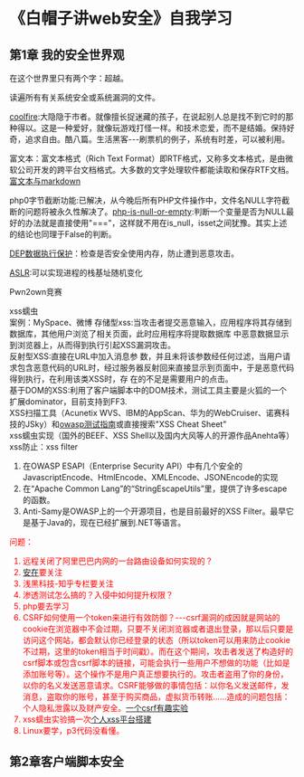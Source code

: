 # 《白帽子讲web安全》自我学习

## 第1章 我的安全世界观

在这个世界里只有两个字：超越。

读遍所有有关系统安全或系统漏洞的文件。

[coolfire](https://zhuanlan.zhihu.com/p/20244214):大隐隐于市者。就像擅长捉迷藏的孩子，在说起别人总是找不到它时的那种得以。这是一种爱好，就像玩游戏打怪一样。和技术恋爱，而不是结婚。保持好奇，追求自由。酷八篇。生活黑客---刷票机的例子，系统有时差，可以被利用。



富文本：富文本格式（Rich Text Format）即RTF格式，又称多文本格式，是由微软公司开发的跨平台文档格式。大多数的文字处理软件都能读取和保存RTF文档。[富文本与markdown](https://www.jianshu.com/p/99b944dae4c3)

php0字节截断功能:已解决，从今晚后所有PHP文件操作中，文件名NULL字符截断的问题将被永久性解决了。[php-is-null-or-empty](https://stackoverflow.com/questions/8236354/php-is-null-or-empty):判断一个变量是否为NULL最好的办法就是直接使用"==="，这样就不用在is_null，isset之间犹豫。其实上述的结论也同理于False的判断。

[DEP数据执行保护](https://docs.microsoft.com/en-us/windows/win32/memory/data-execution-prevention)：检查是否安全使用内存，防止遭到恶意攻击。

[ASLR](https://docs.microsoft.com/en-us/windows/win32/api/winnt/ns-winnt-process_mitigation_aslr_policy):可以实现进程的栈基址随机变化

Pwn2own竞赛

xss蠕虫  
案例：MySpace、微博
存储型xss:当攻击者提交恶意输入，应用程序将其存储到数据库，其他用户浏览了相关页面，此时应用程序将提取数据库 中恶意数据显示到浏览器上，从而得到执行引起XSS漏洞攻击。    
反射型XSS:直接在URL中加入消息参 数，并且未将该参数经任何过滤，当用户请求包含恶意代码的URL时，经过服务器反射回来直接显示到页面中，于是恶意代码得到执行，在利用该类XSS时，存 在的不足是需要用户的点击。  
基于DOM的XSS:利用了客户端脚本中的DOM技术，测试工具主要是火狐的一个扩展dominator，目前支持到FF3.  
XSS扫描工具（Acunetix WVS、IBM的AppScan、华为的WebCruiser、诺赛科技的JSky）和[owasp测试指南](http://www.owasp.org.cn/owasp-project/OTG)或直接搜索"XSS Cheat Sheet"  
xss蠕虫实现（国外的BEEF、XSS Shell以及国内大风等人的开源作品Anehta等）  
xss防止：xss filter  
1. 在OWASP ESAPI（Enterprise Security API）中有几个安全的JavascriptEncode、HtmlEncode、XMLEncode、JSONEncode的实现  
2. 在“Apache Common Lang”的“StringEscapeUtils”里，提供了许多escape的函数。
3. Anti-Samy是OWASP上的一个开源项目，也是目前最好的XSS Filter。最早它是基于Java的，现在已经扩展到.NET等语言。


<font color=red>
问题：  

1. 远程关闭了阿里巴巴内网的一台路由设备如何实现的？  
2. [安在](www.anzerclub.com)要关注  
3. 浅黑科技-知乎专栏要关注
4. 渗透测试怎么搞的？入侵中如何提升权限？
5. php要去学习
6. CSRF如何使用一个token来进行有效防御？---csrf漏洞的成因就是网站的cookie在浏览器中不会过期，只要不关闭浏览器或者退出登录，那以后只要是访问这个网站，都会默认你已经登录的状态（所以token可以用来防止cookie不过期，这里的token相当于时间戳）。而在这个期间，攻击者发送了构造好的csrf脚本或包含csrf脚本的链接，可能会执行一些用户不想做的功能（比如是添加账号等）。这个操作不是用户真正想要执行的。攻击者盗用了你的身份，以你的名义发送恶意请求。CSRF能够做的事情包括：以你名义发送邮件，发消息，盗取你的账号，甚至于购买商品，虚拟货币转账……造成的问题包括：个人隐私泄露以及财产安全。[一个csrf有趣实验](https://www.freebuf.com/column/155800.html)
7. xss蠕虫实验搞一次[个人xss平台搭建](https://blog.csdn.net/itest_2016/article/details/77650356)
8. Linux要学，p3代码没看懂。
</font>

## 第2章客户端脚本安全

